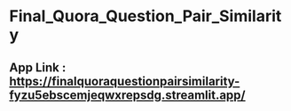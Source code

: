 # Final_Quora_Question_Pair_Similarity
## App Link : https://finalquoraquestionpairsimilarity-fyzu5ebscemjeqwxrepsdg.streamlit.app/
